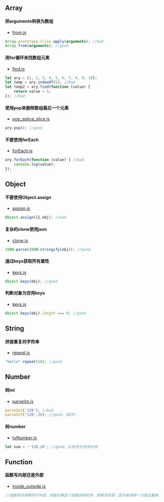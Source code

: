## Array
#### 把arguments转换为数组
- [from.js](./array/from.js)
``` javascript
Array.prototype.slice.apply(arguments); //bad
Array.from(arguments); //good
```
#### 用for循环来找数组元素
- [find.js](./array/find.js)
``` javascript
let ary = [1, 2, 3, 4, 5, 6, 7, 8, 9, 10];
let temp = ary.indexOf(5); //bad
let temp2 = ary.find(function (value) { 
    return value > 5;
}); //bad
```
#### 使用pop来删除数组最后一个元素
- [pop_splice_slice.js](./array/pop_splice_slice.js)
``` javascript
ary.pop(); //good
```
#### 不要使用forEach
- [forEach.js](./array/forEach.js)
``` javascript
ary.forEach(function (value) { //bad
    console.log(value);
});
```
## Object
#### 不要使用Object.assign
- [assign.js](./object/assign.js)
``` javascript
Object.assign({},obj); //bad 
```
#### 复杂的clone使用json
- [clone.js](./object/clone.js)
``` javascript
JSON.parse(JSON.stringify(obj)); //good
```
#### 通过keys获取所有属性
- [keys.js](./object/keys.js)
``` javascript
Object.keys(obj); //good
```
#### 判断对象为空用keys
- [keys.js](./object/keys.js)
``` javascript
Object.keys(obj).length === 0; //good
```

## String
#### 拼接重复的字符串
- [repeat.js](./string/repeat.js)
``` javascript
"hello".repeat(10); //good
```
## Number
#### 转int
- [parseInt.js](./number/parseInt.js)
``` javascript
parseInt('120'); //bad
parseInt('120',10); //good，快25%
```
#### 转number
- [toNumber.js](./number/toNumber.js)
``` javascript
let num = -'120.20'; //good，比其他方法快10倍
```

## Function
#### 函数写内部还是外部
- [inside_outside.js](./function/inside_outside.js)
``` javascript
//函数写内部略快于外部。但是如果这个函数调用的多，那就写外部，因为每调用一次就会重新声明一遍。
```

